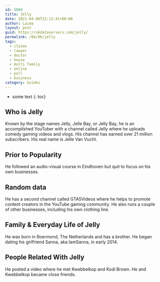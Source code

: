 ```yaml
---
id: 5866
title: Jelly
date: 2021-04-06T22:12:41+00:00
author: Laima
layout: post
guid: https://ukdataservers.com/jelly/
permalink: /04/06/jelly
tags:
  - claims
  - lawyer
  - doctor
  - house
  - multi family
  - online
  - poll
  - business
category: Guides
---
```


* some text
{: toc}


## Who is Jelly
                  
                  
                  
Known by the stage names Jelly, Jelle Bay, or Jelly Bay, he is an accomplished YouTuber with a channel called Jelly where he uploads comedy gaming videos and vlogs. His channel has earned over 21 million subscribers. His real name is Jelle Van Vucht. 
                  
              
            
              
            
                
                
                
## Prior to Popularity
                  
                  
                  
He followed an audio-visual course in Eindhoven but quit to focus on his own businesses.
                  
              
            
              
            
                
                
                
## Random data
                  
                  
                  
He has a second channel called GTA5Videos where he helps to promote content creators in the YouTube gaming community. He also runs a couple of other businesses, including his own clothing line.
                  
              
            
              
            
                
                
                
## Family & Everyday Life of Jelly
                  
                  
                  
He was born in Roermond, The Netherlands and has a brother. He began dating his girlfriend Sanna, aka IamSanna, in early 2014.
                  
              
            
              
            
                
                
                
## People Related With Jelly
                  
                  
                  
He posted a video where he met Kwebbelkop and Kodi Brown. He and Kwebbelkop became close friends.
                  
              
            
              
            
                
              
            
              
              
            
            
              
            
          
          
          
